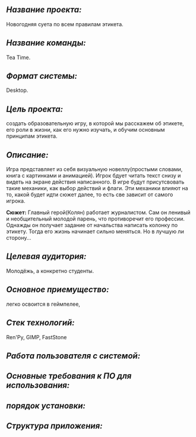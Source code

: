 ## ***Название проекта:*** 
Новогодняя суета по всем правилам этикета.

## ***Название команды:***
Tea Time.

## ***Формат системы:*** 
Desktop.

## ***Цель проекта:*** 
создать образовательную игру, в которой мы расскажем об этикете, его роли в жизни, как его нужно изучать, и обучим основным принципам этикета.

## ***Описание:*** 
Игра представляет из себя визуальную новеллу(простыми словами, книга с картинками и анимацией). Игрок бдует читать текст снизу и видеть на экране действия написанного. В игре будут присутсвовать такие механики, как выбор действий и флаги. Эти механики влияют на то, какой будет идти сюжет далее, то есть све зависит от самого игрока.

**Сюжет:**
Главный герой(Колян) работает журналистом. Сам он ленивый и необщительный молодой парень, что противоречит его профессии. Однажды он получает задание от начальства написать колонку по этикету. Тогда его жизнь начинает сильно меняться. Но в лучшую ли сторону...

## ***Целевая аудитория:*** 
Молодёжь, а конкретно студенты.

## ***Основное приемущество:***
легко освоится в геймпелее, 

## ***Стек технологий:*** 
Ren'Py, GIMP, FastStone

## ***Работа пользователя с системой:***

## ***Основные требования к ПО для использования:***

## ***порядок установки:***

## ***Структура приложения:***

